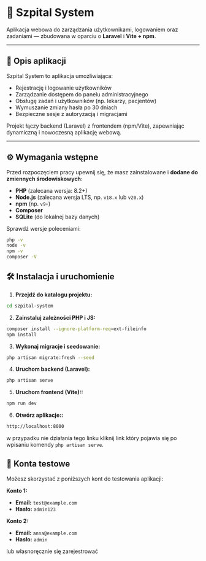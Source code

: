 # 📌 Szpital System

Aplikacja webowa do zarządzania użytkownikami, logowaniem oraz zadaniami — zbudowana w oparciu o **Laravel** i **Vite + npm**.

---

## 📖 Opis aplikacji

Szpital System to aplikacja umożliwiająca:

- Rejestrację i logowanie użytkowników  
- Zarządzanie dostępem do panelu administracyjnego  
- Obsługę zadań i użytkowników (np. lekarzy, pacjentów)  
- Wymuszanie zmiany hasła po 30 dniach  
- Bezpieczne sesje z autoryzacją i migracjami  

Projekt łączy backend (Laravel) z frontendem (npm/Vite), zapewniając dynamiczną i nowoczesną aplikację webową.

---

## ⚙️ Wymagania wstępne

Przed rozpoczęciem pracy upewnij się, że masz zainstalowane i **dodane do zmiennych środowiskowych**:

- **PHP** (zalecana wersja: 8.2+)
- **Node.js** (zalecana wersja LTS, np. `v18.x` lub `v20.x`)
- **npm** (np. `v9+`)
- **Composer**
- **SQLite** (do lokalnej bazy danych)

Sprawdź wersje poleceniami:

```bash
php -v
node -v
npm -v
composer -V
```
## 🛠️ Instalacja i uruchomienie

1. **Przejdź do katalogu projektu:**

```bash
cd szpital-system
```
2. **Zainstaluj zależności PHP i JS:**
```bash
composer install --ignore-platform-req=ext-fileinfo
npm install
```
3. **Wykonaj migracje i seedowanie:**
```bash
php artisan migrate:fresh --seed
```
4. **Uruchom backend (Laravel):**
```bash
php artisan serve
```
5. **Uruchom frontend (Vite)::**
```bash
npm run dev
```
6. **Otwórz aplikacje::**
```bash
http://localhost:8000
```
w przypadku nie działania tego linku kliknij link który pojawia się po wpisaniu komendy ```php artisan serve```.

## 🧪 Konta testowe

Możesz skorzystać z poniższych kont do testowania aplikacji:

**Konto 1:**

- **Email:** `test@example.com`
- **Hasło:** `admin123`

**Konto 2:**

- **Email:** `anna@example.com`
- **Hasło:** `admin`

lub własnoręcznie się zarejestrować

